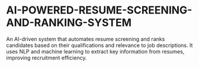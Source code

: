 # AI-POWERED-RESUME-SCREENING-AND-RANKING-SYSTEM
An AI-driven system that automates resume screening and ranks candidates based on their qualifications and relevance to job descriptions. It uses NLP and machine learning to extract key information from resumes, improving recruitment efficiency.
